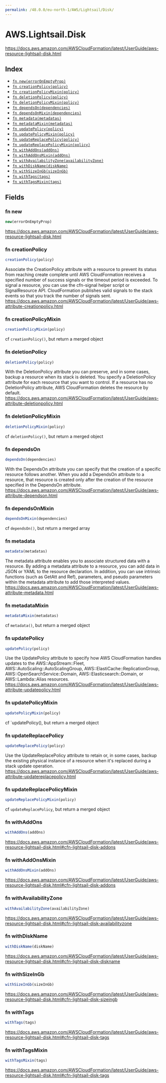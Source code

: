 ```yaml
---
permalink: /48.0.0/eu-north-1/AWS/Lightsail/Disk/
---
```


# AWS.Lightsail.Disk

https://docs.aws.amazon.com/AWSCloudFormation/latest/UserGuide/aws-resource-lightsail-disk.html

## Index

* [`fn new(errorOnEmptyProp)`](#fn-new)
* [`fn creationPolicy(policy)`](#fn-creationpolicy)
* [`fn creationPolicyMixin(policy)`](#fn-creationpolicymixin)
* [`fn deletionPolicy(policy)`](#fn-deletionpolicy)
* [`fn deletionPolicyMixin(policy)`](#fn-deletionpolicymixin)
* [`fn dependsOn(dependencies)`](#fn-dependson)
* [`fn dependsOnMixin(dependencies)`](#fn-dependsonmixin)
* [`fn metadata(metadatas)`](#fn-metadata)
* [`fn metadataMixin(metadatas)`](#fn-metadatamixin)
* [`fn updatePolicy(policy)`](#fn-updatepolicy)
* [`fn updatePolicyMixin(policy)`](#fn-updatepolicymixin)
* [`fn updateReplacePolicy(policy)`](#fn-updatereplacepolicy)
* [`fn updateReplacePolicyMixin(policy)`](#fn-updatereplacepolicymixin)
* [`fn withAddOns(addOns)`](#fn-withaddons)
* [`fn withAddOnsMixin(addOns)`](#fn-withaddonsmixin)
* [`fn withAvailabilityZone(availabilityZone)`](#fn-withavailabilityzone)
* [`fn withDiskName(diskName)`](#fn-withdiskname)
* [`fn withSizeInGb(sizeInGb)`](#fn-withsizeingb)
* [`fn withTags(tags)`](#fn-withtags)
* [`fn withTagsMixin(tags)`](#fn-withtagsmixin)

## Fields

### fn new

```ts
new(errorOnEmptyProp)
```

https://docs.aws.amazon.com/AWSCloudFormation/latest/UserGuide/aws-resource-lightsail-disk.html

### fn creationPolicy

```ts
creationPolicy(policy)
```

Associate the CreationPolicy attribute with a resource to prevent its status from reaching create complete until AWS CloudFormation receives a specified number of success signals or the timeout period is exceeded. To signal a resource, you can use the cfn-signal helper script or SignalResource API. CloudFormation publishes valid signals to the stack events so that you track the number of signals sent. 
https://docs.aws.amazon.com/AWSCloudFormation/latest/UserGuide/aws-attribute-creationpolicy.html

### fn creationPolicyMixin

```ts
creationPolicyMixin(policy)
```

cf `creationPolicy()`, but return a merged object

### fn deletionPolicy

```ts
deletionPolicy(policy)
```

With the DeletionPolicy attribute you can preserve, and in some cases, backup a resource when its stack is deleted. You specify a DeletionPolicy attribute for each resource that you want to control. If a resource has no DeletionPolicy attribute, AWS CloudFormation deletes the resource by default. 
https://docs.aws.amazon.com/AWSCloudFormation/latest/UserGuide/aws-attribute-deletionpolicy.html

### fn deletionPolicyMixin

```ts
deletionPolicyMixin(policy)
```

cf `deletionPolicy()`, but return a merged object

### fn dependsOn

```ts
dependsOn(dependencies)
```

With the DependsOn attribute you can specify that the creation of a specific resource follows another. When you add a DependsOn attribute to a resource, that resource is created only after the creation of the resource specified in the DependsOn attribute. 
https://docs.aws.amazon.com/AWSCloudFormation/latest/UserGuide/aws-attribute-dependson.html

### fn dependsOnMixin

```ts
dependsOnMixin(dependencies)
```

cf `dependsOn()`, but return a merged array

### fn metadata

```ts
metadata(metadatas)
```

The metadata attribute enables you to associate structured data with a resource. By adding a metadata attribute to a resource, you can add data in JSON or YAML to the resource declaration. In addition, you can use intrinsic functions (such as GetAtt and Ref), parameters, and pseudo parameters within the metadata attribute to add those interpreted values. 
https://docs.aws.amazon.com/AWSCloudFormation/latest/UserGuide/aws-attribute-metadata.html

### fn metadataMixin

```ts
metadataMixin(metadatas)
```

cf `metadata()`, but return a merged object

### fn updatePolicy

```ts
updatePolicy(policy)
```

Use the UpdatePolicy attribute to specify how AWS CloudFormation handles updates to the AWS::AppStream::Fleet, AWS::AutoScaling::AutoScalingGroup, AWS::ElastiCache::ReplicationGroup, AWS::OpenSearchService::Domain, AWS::Elasticsearch::Domain, or AWS::Lambda::Alias resources. 
https://docs.aws.amazon.com/AWSCloudFormation/latest/UserGuide/aws-attribute-updatepolicy.html

### fn updatePolicyMixin

```ts
updatePolicyMixin(policy)
```

cf `updatePolicy(), but return a merged object

### fn updateReplacePolicy

```ts
updateReplacePolicy(policy)
```

Use the UpdateReplacePolicy attribute to retain or, in some cases, backup the existing physical instance of a resource when it's replaced during a stack update operation. 
https://docs.aws.amazon.com/AWSCloudFormation/latest/UserGuide/aws-attribute-updatereplacepolicy.html

### fn updateReplacePolicyMixin

```ts
updateReplacePolicyMixin(policy)
```

cf `updateReplacePolicy`, but return a merged object

### fn withAddOns

```ts
withAddOns(addOns)
```

https://docs.aws.amazon.com/AWSCloudFormation/latest/UserGuide/aws-resource-lightsail-disk.html#cfn-lightsail-disk-addons

### fn withAddOnsMixin

```ts
withAddOnsMixin(addOns)
```

https://docs.aws.amazon.com/AWSCloudFormation/latest/UserGuide/aws-resource-lightsail-disk.html#cfn-lightsail-disk-addons

### fn withAvailabilityZone

```ts
withAvailabilityZone(availabilityZone)
```

https://docs.aws.amazon.com/AWSCloudFormation/latest/UserGuide/aws-resource-lightsail-disk.html#cfn-lightsail-disk-availabilityzone

### fn withDiskName

```ts
withDiskName(diskName)
```

https://docs.aws.amazon.com/AWSCloudFormation/latest/UserGuide/aws-resource-lightsail-disk.html#cfn-lightsail-disk-diskname

### fn withSizeInGb

```ts
withSizeInGb(sizeInGb)
```

https://docs.aws.amazon.com/AWSCloudFormation/latest/UserGuide/aws-resource-lightsail-disk.html#cfn-lightsail-disk-sizeingb

### fn withTags

```ts
withTags(tags)
```

https://docs.aws.amazon.com/AWSCloudFormation/latest/UserGuide/aws-resource-lightsail-disk.html#cfn-lightsail-disk-tags

### fn withTagsMixin

```ts
withTagsMixin(tags)
```

https://docs.aws.amazon.com/AWSCloudFormation/latest/UserGuide/aws-resource-lightsail-disk.html#cfn-lightsail-disk-tags